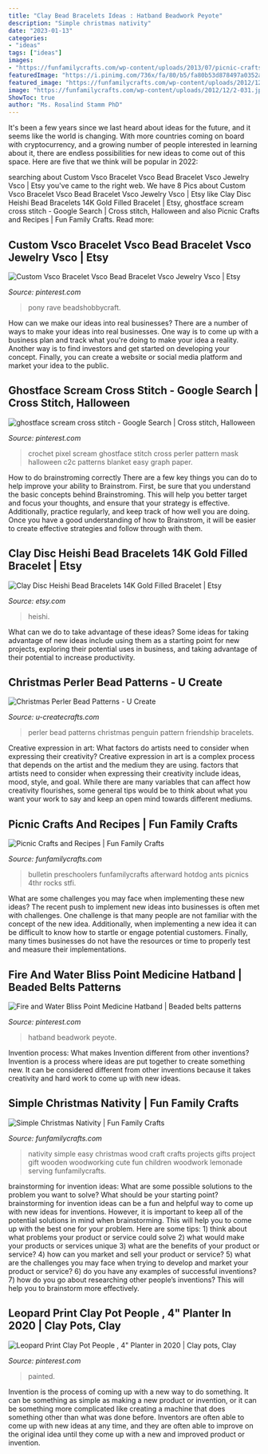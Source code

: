 ```yaml
---
title: "Clay Bead Bracelets Ideas : Hatband Beadwork Peyote"
description: "Simple christmas nativity"
date: "2023-01-13"
categories:
- "ideas"
tags: ["ideas"]
images:
- "https://funfamilycrafts.com/wp-content/uploads/2013/07/picnic-crafts.jpg"
featuredImage: "https://i.pinimg.com/736x/fa/80/b5/fa80b53d878497a0352a7d5d7713a071.jpg"
featured_image: "https://funfamilycrafts.com/wp-content/uploads/2012/12/2-031.jpg"
image: "https://funfamilycrafts.com/wp-content/uploads/2012/12/2-031.jpg"
ShowToc: true
author: "Ms. Rosalind Stamm PhD"
---
```



It's been a few years since we last heard about ideas for the future, and it seems like the world is changing. With more countries coming on board with cryptocurrency, and a growing number of people interested in learning about it, there are endless possibilities for new ideas to come out of this space. Here are five that we think will be popular in 2022: 

	

		
searching about Custom Vsco Bracelet Vsco Bead Bracelet Vsco Jewelry Vsco | Etsy you've came to the right web. We have 8 Pics about Custom Vsco Bracelet Vsco Bead Bracelet Vsco Jewelry Vsco | Etsy like Clay Disc Heishi Bead Bracelets 14K Gold Filled Bracelet | Etsy, ghostface scream cross stitch - Google Search | Cross stitch, Halloween and also Picnic Crafts and Recipes | Fun Family Crafts. Read more:
		
    
## Custom Vsco Bracelet Vsco Bead Bracelet Vsco Jewelry Vsco | Etsy

<img loading=lazy src="https://i.pinimg.com/736x/cd/c9/53/cdc953c56e6ddbd69415bac2a2245b60.jpg" onerror="this.onerror=null;this.src='https://tse3.mm.bing.net/th?id=OIP.MtREtTsVqaEBrPDUKHZFJQHaJw&amp;pid=15.1';" alt="Custom Vsco Bracelet Vsco Bead Bracelet Vsco Jewelry Vsco | Etsy">

_Source: pinterest.com_

>pony rave beadshobbycraft. 

	

How can we make our ideas into real businesses?
There are a number of ways to make your ideas into real businesses. One way is to come up with a business plan and track what you're doing to make your idea a reality. Another way is to find investors and get started on developing your concept. Finally, you can create a website or social media platform and market your idea to the public.

    
## Ghostface Scream Cross Stitch - Google Search | Cross Stitch, Halloween

<img loading=lazy src="https://i.pinimg.com/736x/e7/ce/eb/e7ceeb4b2537422522c50b7b3b91ba8e--ghostface-scream-cc-crochet.jpg" onerror="this.onerror=null;this.src='https://tse4.mm.bing.net/th?id=OIP.SCQQ3sKUw4jvFaqw2nVUkgHaJ8&amp;pid=15.1';" alt="ghostface scream cross stitch - Google Search | Cross stitch, Halloween">

_Source: pinterest.com_

>crochet pixel scream ghostface stitch cross perler pattern mask halloween c2c patterns blanket easy graph paper. 

	

How to do brainstroming correctly
There are a few key things you can do to help improve your ability to Brainstrom. First, be sure that you understand the basic concepts behind Brainstroming. This will help you better target and focus your thoughts, and ensure that your strategy is effective. Additionally, practice regularly, and keep track of how well you are doing. Once you have a good understanding of how to Brainstrom, it will be easier to create effective strategies and follow through with them.

    
## Clay Disc Heishi Bead Bracelets 14K Gold Filled Bracelet | Etsy

<img loading=lazy src="https://i.etsystatic.com/19323270/r/il/d9d59a/2600105531/il_1588xN.2600105531_lru1.jpg" onerror="this.onerror=null;this.src='https://tse4.mm.bing.net/th?id=OIP.upmNxbgKzpbwebIYmhP81wHaJ3&amp;pid=15.1';" alt="Clay Disc Heishi Bead Bracelets 14K Gold Filled Bracelet | Etsy">

_Source: etsy.com_

>heishi. 

	

What can we do to take advantage of these ideas?
Some ideas for taking advantage of new ideas include using them as a starting point for new projects, exploring their potential uses in business, and taking advantage of their potential to increase productivity.

    
## Christmas Perler Bead Patterns - U Create

<img loading=lazy src="https://www.u-createcrafts.com/wp-content/uploads/2014/12/penguin.gif" onerror="this.onerror=null;this.src='https://tse2.mm.bing.net/th?id=OIP.X9ibzZhfKESQQdfERdKDhwHaKx&amp;pid=15.1';" alt="Christmas Perler Bead Patterns - U Create">

_Source: u-createcrafts.com_

>perler bead patterns christmas penguin pattern friendship bracelets. 

	

Creative expression in art: What factors do artists need to consider when expressing their creativity?
Creative expression in art is a complex process that depends on the artist and the medium they are using. factors that artists need to consider when expressing their creativity include ideas, mood, style, and goal. While there are many variables that can affect how creativity flourishes, some general tips would be to think about what you want your work to say and keep an open mind towards different mediums.

    
## Picnic Crafts And Recipes | Fun Family Crafts

<img loading=lazy src="https://funfamilycrafts.com/wp-content/uploads/2013/07/picnic-crafts.jpg" onerror="this.onerror=null;this.src='https://tse4.mm.bing.net/th?id=OIP.ZyukUrS1QNqZDEFHnJpATAHaKE&amp;pid=15.1';" alt="Picnic Crafts and Recipes | Fun Family Crafts">

_Source: funfamilycrafts.com_

>bulletin preschoolers funfamilycrafts afterward hotdog ants picnics 4thr rocks stfi. 

	

What are some challenges you may face when implementing these new ideas?
The recent push to implement new ideas into businesses is often met with challenges. One challenge is that many people are not familiar with the concept of the new idea. Additionally, when implementing a new idea it can be difficult to know how to startle or engage potential customers. Finally, many times businesses do not have the resources or time to properly test and measure their implementations.

    
## Fire And Water Bliss Point Medicine Hatband | Beaded Belts Patterns

<img loading=lazy src="https://i.pinimg.com/736x/08/e2/87/08e28796ced87234924d13a867c06dee.jpg" onerror="this.onerror=null;this.src='https://tse2.mm.bing.net/th?id=OIP.u_iOtwB3JySlebmhRoDWdAHaJ3&amp;pid=15.1';" alt="Fire and Water Bliss Point Medicine Hatband | Beaded belts patterns">

_Source: pinterest.com_

>hatband beadwork peyote. 

	

Invention process: What makes Invention different from other inventions?
Invention is a process where ideas are put together to create something new. It can be considered different from other inventions because it takes creativity and hard work to come up with new ideas.

    
## Simple Christmas Nativity | Fun Family Crafts

<img loading=lazy src="https://funfamilycrafts.com/wp-content/uploads/2012/12/2-031.jpg" onerror="this.onerror=null;this.src='https://tse4.mm.bing.net/th?id=OIP.OOJUUY2NODJvO8jna5SjTAAAAA&amp;pid=15.1';" alt="Simple Christmas Nativity | Fun Family Crafts">

_Source: funfamilycrafts.com_

>nativity simple easy christmas wood craft crafts projects gifts project gift wooden woodworking cute fun children woodwork lemonade serving funfamilycrafts. 

	

brainstorming for invention ideas: What are some possible solutions to the problem you want to solve? What should be your starting point?
brainstorming for invention ideas can be a fun and helpful way to come up with new ideas for inventions. However, it is important to keep all of the potential solutions in mind when brainstorming. This will help you to come up with the best one for your problem. Here are some tips: 1) think about what problems your product or service could solve 2) what would make your products or services unique 3) what are the benefits of your product or service? 4) how can you market and sell your product or service? 5) what are the challenges you may face when trying to develop and market your product or service? 6) do you have any examples of successful inventions? 7) how do you go about researching other people’s inventions? This will help you to brainstorm more effectively.

    
## Leopard Print Clay Pot People , 4&quot; Planter In 2020 | Clay Pots, Clay

<img loading=lazy src="https://i.pinimg.com/736x/fa/80/b5/fa80b53d878497a0352a7d5d7713a071.jpg" onerror="this.onerror=null;this.src='https://tse3.mm.bing.net/th?id=OIP.5hH4JafJB9uj9xaHx0JplQHaJ4&amp;pid=15.1';" alt="Leopard Print Clay Pot People , 4&quot; Planter in 2020 | Clay pots, Clay">

_Source: pinterest.com_

>painted. 

	

Invention is the process of coming up with a new way to do something. It can be something as simple as making a new product or invention, or it can be something more complicated like creating a machine that does something other than what was done before. Inventors are often able to come up with new ideas at any time, and they are often able to improve on the original idea until they come up with a new and improved product or invention.

